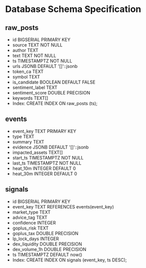 # Database Schema Specification

## raw_posts

- id BIGSERIAL PRIMARY KEY
- source TEXT NOT NULL
- author TEXT
- text TEXT NOT NULL
- ts TIMESTAMPTZ NOT NULL
- urls JSONB DEFAULT '[]'::jsonb
- token_ca TEXT
- symbol TEXT
- is_candidate BOOLEAN DEFAULT FALSE
- sentiment_label TEXT
- sentiment_score DOUBLE PRECISION
- keywords TEXT[]
- Index: CREATE INDEX ON raw_posts (ts);

## events

- event_key TEXT PRIMARY KEY
- type TEXT
- summary TEXT
- evidence JSONB DEFAULT '[]'::jsonb
- impacted_assets TEXT[]
- start_ts TIMESTAMPTZ NOT NULL
- last_ts TIMESTAMPTZ NOT NULL
- heat_10m INTEGER DEFAULT 0
- heat_30m INTEGER DEFAULT 0

## signals

- id BIGSERIAL PRIMARY KEY
- event_key TEXT REFERENCES events(event_key)
- market_type TEXT
- advice_tag TEXT
- confidence INTEGER
- goplus_risk TEXT
- goplus_tax DOUBLE PRECISION
- lp_lock_days INTEGER
- dex_liquidity DOUBLE PRECISION
- dex_volume_1h DOUBLE PRECISION
- ts TIMESTAMPTZ DEFAULT now()
- Index: CREATE INDEX ON signals (event_key, ts DESC);
